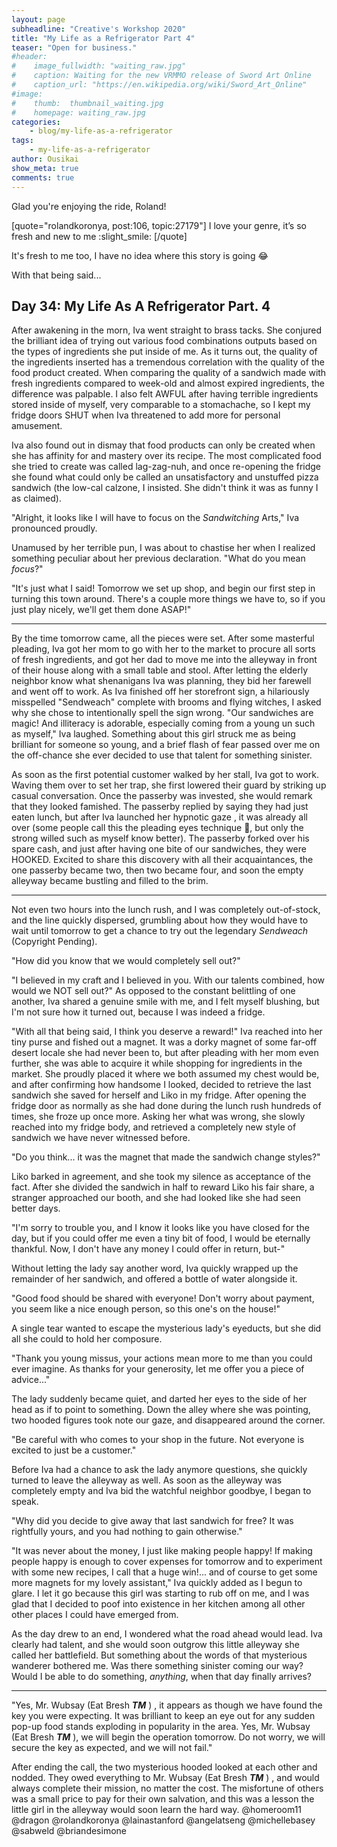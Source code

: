 ```yaml
---
layout: page
subheadline: "Creative's Workshop 2020"
title: "My Life as a Refrigerator Part 4"
teaser: "Open for business."
#header:
#    image_fullwidth: "waiting_raw.jpg"
#    caption: Waiting for the new VRMMO release of Sword Art Online
#    caption_url: "https://en.wikipedia.org/wiki/Sword_Art_Online"
#image:
#    thumb:  thumbnail_waiting.jpg
#    homepage: waiting_raw.jpg
categories:
    - blog/my-life-as-a-refrigerator
tags:
    - my-life-as-a-refrigerator
author: Ousikai
show_meta: true
comments: true
---
```

Glad you're enjoying the ride, Roland! 

[quote="rolandkoronya, post:106, topic:27179"]
I love your genre, it’s so fresh and new to me :slight_smile:
[/quote]

It's fresh to me too, I have no idea where this story is going :joy: 

With that being said... 

## Day 34: My Life As A Refrigerator Part. 4

After awakening in the morn, Iva went straight to brass tacks. She conjured the brilliant idea of trying out various food combinations outputs based on the types of ingredients she put inside of me. As it turns out, the quality of the ingredients inserted has a tremendous correlation with the quality of the food product created. When comparing the quality of a sandwich made with fresh ingredients compared to week-old and almost expired ingredients, the difference was palpable. I also felt AWFUL after having terrible ingredients stored inside of myself, very comparable to a stomachache, so I kept my fridge doors SHUT when Iva threatened to add more for personal amusement. 

 Iva also found out in dismay that food products can only  be created when she has affinity for and mastery over its recipe. The most complicated food  she tried to create was called lag-zag-nuh, and once re-opening the fridge she found what could only be called an unsatisfactory and unstuffed pizza sandwich (the low-cal calzone, I insisted. She didn't think it was as funny I as claimed).

"Alright, it looks like I will have to focus on the *Sandwitching* Arts," Iva pronounced proudly. 

Unamused by her terrible pun, I was about to chastise her when I realized something peculiar about her previous declaration. "What do you mean *focus*?"

"It's just what I said! Tomorrow we set up shop, and begin our first step in turning this town around. There's a couple more things we have to, so if you just play nicely, we'll get them done ASAP!"

----
By the time tomorrow came, all the pieces were set. After some masterful pleading, Iva got her mom to go with her to the market to procure all sorts of fresh ingredients, and got her dad to move me into the alleyway in front of their house along with a small table and stool. After letting the elderly neighbor know what shenanigans Iva was planning, they bid her farewell and went off to work. As Iva finished off her storefront sign, a hilariously misspelled "Sendweach" complete with brooms and flying witches, I asked why she chose to intentionally spell the sign wrong. "Our sandwiches are magic! And illiteracy is adorable, especially coming from a young un such as myself," Iva laughed. Something about this girl struck me as being brilliant for someone so young, and a brief flash of fear passed over me on the off-chance she ever decided to use that talent for something sinister.

As soon as the first potential customer walked by her stall, Iva got to work. Waving them over to set her trap, she first lowered their guard by striking up casual conversation. Once the passerby was invested, she would remark that they looked famished. The passerby replied by saying they had just eaten lunch, but after Iva launched her hypnotic gaze , it was already all over (some people call this the pleading eyes technique :pleading_face:, but only the strong willed such as myself know better). The passerby forked over his spare cash, and just after having one bite of our sandwiches, they were HOOKED. Excited to share this discovery with all their acquaintances, the one passerby became two, then two became four, and soon the empty alleyway  became bustling and filled to the brim.

---
Not even two hours into the lunch rush, and I was completely out-of-stock, and the line quickly dispersed, grumbling about how they would have to wait until tomorrow to get a chance to try out the legendary *Sendweach* (Copyright Pending).

"How did you know that we would completely sell out?"

"I believed in my craft and I believed in you. With our talents combined, how would we NOT sell out?" As opposed to the constant belittling of one another, Iva shared a genuine smile with me, and I felt myself blushing, but I'm not sure how it turned out, because I was indeed a fridge.

"With all that being said, I think you deserve a reward!" Iva reached into her tiny purse and fished out a magnet. It was a dorky magnet of some far-off desert locale she had never been to, but after pleading with her mom even further, she was able to acquire it while shopping for ingredients in the market. She proudly placed it where we both assumed my chest would be, and after confirming how handsome I looked, decided to retrieve the last sandwich she saved for herself and Liko in my fridge. After opening the fridge door as normally as she had done during the lunch rush hundreds of times, she froze up once more. Asking her what was wrong, she slowly reached into my fridge body, and retrieved a completely new style of sandwich we have never witnessed before. 

"Do you think... it was the magnet that made the sandwich change styles?"

Liko barked in agreement, and she took my silence as acceptance of the fact. After she divided the sandwich in half to reward Liko his fair share, a stranger approached our booth, and she had looked like she had seen better days. 

"I'm sorry to trouble you, and I know it looks like you have closed for the day, but if you could offer me even a tiny bit of food, I would be eternally thankful. Now, I don't have any money I could offer in return, but-"

Without letting the lady say another word, Iva quickly wrapped up the remainder of her sandwich, and offered a bottle of water alongside it. 

"Good food should be shared with everyone! Don't worry about payment, you seem like a nice enough person, so this one's on the house!"

A single tear wanted to escape the mysterious lady's eyeducts, but she did all she could to hold her composure.
 
"Thank you young missus, your actions mean more to me than you could ever imagine. As thanks for your generosity, let me offer you a piece of advice..."

The lady suddenly became quiet, and darted her eyes to the side of her head as if to point to something. Down the alley where she was pointing, two hooded figures took note our gaze, and disappeared around the corner. 

"Be careful with who comes to your shop in the future. Not everyone is excited to just be a customer." 

Before Iva had a chance to ask the lady anymore questions, she quickly turned to leave the alleyway as well. As soon as the alleyway was completely empty and Iva bid the watchful neighbor goodbye, I began to speak. 

"Why did you decide to give away that last sandwich for free? It was rightfully yours, and you had nothing to gain otherwise."

"It was never about the money, I just like making people happy! If making people happy is enough to cover expenses for tomorrow and to experiment with some new recipes, I call that a huge win!... and of course to get some more magnets for my lovely assistant," Iva quickly added as I begun to glare. I let it go because this girl was starting to rub off on me, and I was glad that I decided to poof into existence in her kitchen among all other other places I could have emerged from. 

As the day drew to an end, I wondered what the road ahead would lead. Iva clearly had talent, and she would soon outgrow this little alleyway she called her battlefield. But something about the words of that mysterious wanderer bothered me. Was there something sinister coming our way? Would I be able to do something, *anything*, when that day finally arrives? 

----
"Yes, Mr. Wubsay (Eat Bresh ***TM*** ) , it appears as though we have found the key you were expecting. It was brilliant to keep an eye out for any sudden pop-up food stands exploding in popularity in the area. Yes, Mr. Wubsay (Eat Bresh ***TM*** ), we will begin the operation tomorrow. Do not worry, we will secure the key as expected, and we will not fail."

After ending the call, the two mysterious hooded looked at each other and nodded. They owed everything to Mr. Wubsay (Eat Bresh ***TM*** ) , and would always complete their mission, no matter the cost. The misfortune of others was a small price to pay for their own salvation, and this was a lesson the little girl in the alleyway would soon learn the hard way. 
@homeroom11 @dragon @rolandkoronya @lainastanford @angelatseng @michellebasey @sabweld @briandesimone